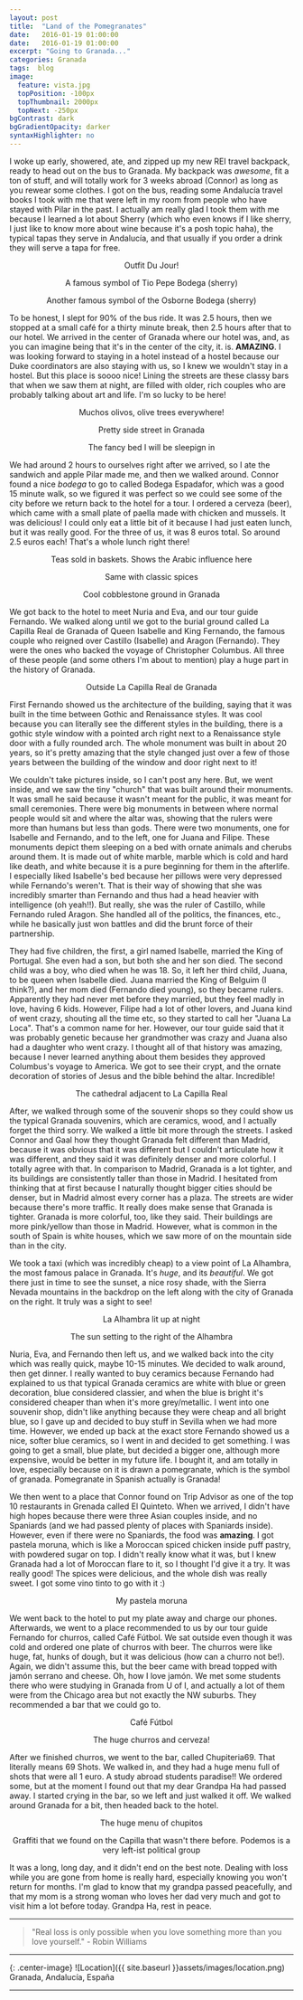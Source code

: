```yaml
---
layout: post
title:  "Land of the Pomegranates"
date:   2016-01-19 01:00:00
date:   2016-01-19 01:00:00
excerpt: "Going to Granada..."
categories: Granada
tags:  blog
image:
  feature: vista.jpg
  topPosition: -100px
  topThumbnail: 2000px
  topNext: -250px
bgContrast: dark
bgGradientOpacity: darker
syntaxHighlighter: no
---
```


I woke up early, showered, ate, and zipped up my new REI travel backpack, ready to head out on the bus to Granada. My backpack was *awesome*, fit a ton of stuff, and will totally work for 3 weeks abroad (Connor) as long as you rewear some clothes. I got on the bus, reading some Andalucía travel books I took with me that were left in my room from people who have stayed with Pilar in the past. I actually am really glad I took them with me because I learned a lot about Sherry (which who even knows if I like sherry, I just like to know more about wine because it's a posh topic haha), the typical tapas they serve in Andalucía, and that usually if you order a drink they will serve a tapa for free.

<div class="img img--fullContainer img--14xLeading" style="background-image: url({{ site.baseurl_posts_img }}spain/homeofthepomegranates/outfit.jpg);"></div>
<center><p style="font-size: 14px;">Outfit Du Jour!</p></center>

<div class="img img--fullContainer img--14xLeading" style="background-image: url({{ site.baseurl_posts_img }}spain/homeofthepomegranates/pepe.jpg);"></div>
<center><p style="font-size: 14px;">A famous symbol of Tio Pepe Bodega (sherry)</p></center>

<div class="img img--fullContainer img--14xLeading" style="background-image: url({{ site.baseurl_posts_img }}spain/homeofthepomegranates/toro.jpg);"></div>
<center><p style="font-size: 14px;">Another famous symbol of the Osborne Bodega (sherry)</p></center>

To be honest, I slept for 90% of the bus ride. It was 2.5 hours, then we stopped at a small café for a thirty minute break, then 2.5 hours after that to our hotel. We arrived in the center of Granada where our hotel was, and, as you can imagine being that it's in the center of the city, it. is. **AMAZING**. I was looking forward to staying in a hotel instead of a hostel because our Duke coordinators are also staying with us, so I knew we wouldn't stay in a hostel. But this place is soooo nice! Lining the streets are these classy bars that when we saw them at night, are filled with older, rich couples who are probably talking about art and life. I'm so lucky to be here!

<div class="img img--fullContainer img--14xLeading" style="background-image: url({{ site.baseurl_posts_img }}spain/homeofthepomegranates/olivos.jpg);"></div>
<center><p style="font-size: 14px;">Muchos olivos, olive trees everywhere!</p></center>

<div class="img img--fullContainer img--14xLeading" style="background-image: url({{ site.baseurl_posts_img }}spain/homeofthepomegranates/paseo.jpg);"></div>
<center><p style="font-size: 14px;">Pretty side street in Granada</p></center>

<div class="img img--fullContainer img--14xLeading" style="background-image: url({{ site.baseurl_posts_img }}spain/homeofthepomegranates/bed.jpg);"></div>
<center><p style="font-size: 14px;">The fancy bed I will be sleepign in</p></center>

We had around 2 hours to ourselves right after we arrived, so I ate the sandwich and apple Pilar made me, and then we walked around. Connor found a nice *bodega* to go to called Bodega Espadafor, which was a good 15 minute walk, so we figured it was perfect so we could see some of the city before we return back to the hotel for a tour. I ordered a cerveza (beer), which came with a small plate of paella made with chicken and mussels. It was delicious! I could only eat a little bit of it because I had just eaten lunch, but it was really good. For the three of us, it was 8 euros total. So around 2.5 euros each! That's a whole lunch right there!

<div class="img img--fullContainer img--14xLeading" style="background-image: url({{ site.baseurl_posts_img }}spain/homeofthepomegranates/teas.jpg);"></div>
<center><p style="font-size: 14px;">Teas sold in baskets. Shows the Arabic influence here</p></center>

<div class="img img--fullContainer img--14xLeading" style="background-image: url({{ site.baseurl_posts_img }}spain/homeofthepomegranates/spices.jpg);"></div>
<center><p style="font-size: 14px;">Same with classic spices</p></center>

<div class="img img--fullContainer img--14xLeading" style="background-image: url({{ site.baseurl_posts_img }}spain/homeofthepomegranates/ground.jpg);"></div>
<center><p style="font-size: 14px;">Cool cobblestone ground in Granada</p></center>

We got back to the hotel to meet Nuria and Eva, and our tour guide Fernando. We walked along until we got to the burial ground called La Capilla Real de Granada of Queen Isabelle and King Fernando, the famous couple who reigned over Castillo (Isabelle) and Aragon (Fernando). They were the ones who backed the voyage of Christopher Columbus. All three of these people (and some others I'm about to mention) play a huge part in the history of Granada.

<div class="img img--fullContainer img--14xLeading" style="background-image: url({{ site.baseurl_posts_img }}spain/homeofthepomegranates/memorial.jpg);"></div>
<center><p style="font-size: 14px;">Outside La Capilla Real de Granada</p></center>

First Fernando showed us the architecture of the building, saying that it was built in the time between Gothic and Renaissance styles. It was cool because you can literally see the different styles in the building, there is a gothic style window with a pointed arch right next to a Renaissance style door with a fully rounded arch. The whole monument was built in about 20 years, so it's pretty amazing that the style changed just over a few of those years between the building of the window and door right next to it!

We couldn't take pictures inside, so I can't post any here. But, we went inside, and we saw the tiny "church" that was built around their monuments. It was small he said because it wasn't meant for the public, it was meant for small ceremonies. There were big monuments in between where normal people would sit and where the altar was, showing that the rulers were more than humans but less than gods. There were two monuments, one for Isabelle and Fernando, and to the left, one for Juana and Filipe. These monuments depict them sleeping on a bed with ornate animals and cherubs around them. It is made out of white marble, marble which is cold and hard like death, and white because it is a pure beginning for them in the afterlife. I especially liked Isabelle's bed because her pillows were very depressed while Fernando's weren't. That is their way of showing that she was incredibly smarter than Fernando and thus had a head heavier with intelligence (oh yeah!!). But really, she was the ruler of Castillo, while Fernando ruled Aragon. She handled all of the politics, the finances, etc., while he basically just won battles and did the brunt force of their partnership.

They had five children, the first, a girl named Isabelle, married the King of Portugal. She even had a son, but both she and her son died. The second child was a boy, who died when he was 18. So, it left her third child, Juana, to be queen when Isabelle died. Juana married the King of Belguim (I think?), and her mom died (Fernando died young), so they became rulers. Apparently they had never met before they married, but they feel madly in love, having 6 kids. However, Filipe had a lot of other lovers, and Juana kind of went crazy, shouting all the time etc, so they started to call her "Juana La Loca". That's a common name for her. However, our tour guide said that it was probably genetic because her grandmother was crazy and Juana also had a daughter who went crazy. I thought all of that history was amazing, because I never learned anything about them besides they approved Columbus's voyage to America. We got to see their crypt, and the ornate decoration of stories of Jesus and the bible behind the altar. Incredible!

<div class="img img--fullContainer img--14xLeading" style="background-image: url({{ site.baseurl_posts_img }}spain/homeofthepomegranates/catedral.jpg);"></div>
<center><p style="font-size: 14px;">The cathedral adjacent to La Capilla Real</p></center>

After, we walked through some of the souvenir shops so they could show us the typical Granada souvenirs, which are ceramics, wood, and I actually forget the third sorry. We walked a little bit more through the streets. I asked Connor and Gaal how they thought Granada felt different than Madrid, because it was obvious that it was different but I couldn't articulate how it was different, and they said it was definitely denser and more colorful. I totally agree with that. In comparison to Madrid, Granada is a lot tighter, and its buildings are consistently taller than those in Madrid. I hesitated from thinking that at first because I naturally thought bigger cities should be denser, but in Madrid almost every corner has a plaza. The streets are wider because there's more traffic. It really does make sense that Granada is tighter. Granada is more colorful, too, like they said. Their buildings are more pink/yellow than those in Madrid. However, what is common in the south of Spain is white houses, which we saw more of on the mountain side than in the city.

We took a taxi (which was incredibly cheap) to a view point of La Alhambra, the most famous palace in Granada. It's *huge*, and its *beautiful*. We got there just in time to see the sunset, a nice rosy shade, with the Sierra Nevada mountains in the backdrop on the left along with the city of Granada on the right. It truly was a sight to see!

<div class="img img--fullContainer img--14xLeading" style="background-image: url({{ site.baseurl_posts_img }}spain/homeofthepomegranates/alhambra.jpg);"></div>
<center><p style="font-size: 14px;">La Alhambra lit up at night</p></center>

<div class="img img--fullContainer img--14xLeading" style="background-image: url({{ site.baseurl_posts_img }}spain/homeofthepomegranates/sunset.jpg);"></div>
<center><p style="font-size: 14px;">The sun setting to the right of the Alhambra</p></center>

Nuria, Eva, and Fernando then left us, and we walked back into the city which was really quick, maybe 10-15 minutes. We decided to walk around, then get dinner. I really wanted to buy ceramics because Fernando had explained to us that typical Granada ceramics are white with blue or green decoration, blue considered classier, and when the blue is bright it's considered cheaper than when it's more grey/metallic. I went into one souvenir shop, didn't like anything because they were cheap and all bright blue, so I gave up and decided to buy stuff in Sevilla when we had more time. However, we ended up back at the exact store Fernando showed us a nice, softer blue ceramics, so I went in and decided to get something. I was going to get a small, blue plate, but decided a bigger one, although more expensive, would be better in my future life. I bought it, and am totally in love, especially because on it is drawn a pomegranate, which is the symbol of granada. Pomegranate in Spanish actually is Granada!

We then went to a place that Connor found on Trip Advisor as one of the top 10 restaurants in Grenada called El Quinteto. When we arrived, I didn't have high hopes because there were three Asian couples inside, and no Spaniards (and we had passed plenty of places with Spaniards inside). However, even if there were no Spaniards, the food was **amazing**. I got pastela moruna, which is like a Moroccan spiced chicken inside puff pastry, with powdered sugar on top. I didn't really know what it was, but I knew Granada had a lot of Moroccan flare to it, so I thought I'd give it a try. It was really good! The spices were delicious, and the whole dish was really sweet. I got some vino tinto to go with it :)

<div class="img img--fullContainer img--14xLeading" style="background-image: url({{ site.baseurl_posts_img }}spain/homeofthepomegranates/morocco.jpg);"></div>
<center><p style="font-size: 14px;">My pastela moruna</p></center>

We went back to the hotel to put my plate away and charge our phones. Afterwards, we went to a place recommended to us by our tour guide Fernando for churros, called Café Fútbol. We sat outside even though it was cold and ordered one plate of churros with beer. The churros were like huge, fat, hunks of dough, but it was delicious (how can a churro not be!). Again, we didn't assume this, but the beer came with bread topped with jamón serrano and cheese. Oh, how I love jamón. We met some students there who were studying in Granada from U of I, and actually a lot of them were from the Chicago area but not exactly the NW suburbs. They recommended a bar that we could go to.

<div class="img img--fullContainer img--14xLeading" style="background-image: url({{ site.baseurl_posts_img }}spain/homeofthepomegranates/futbol.jpg);"></div>
<center><p style="font-size: 14px;">Café Fútbol</p></center>

<div class="img img--fullContainer img--14xLeading" style="background-image: url({{ site.baseurl_posts_img }}spain/homeofthepomegranates/churros.jpg);"></div>
<center><p style="font-size: 14px;">The huge churros and cerveza!</p></center>

After we finished churros, we went to the bar, called Chupiteria69. That literally means 69 Shots. We walked in, and they had a huge menu full of shots that were all 1 euro. A study abroad students paradise!! We ordered some, but at the moment I found out that my dear Grandpa Ha had passed away. I started crying in the bar, so we left and just walked it off. We walked around Granada for a bit, then headed back to the hotel.

<div class="img img--fullContainer img--14xLeading" style="background-image: url({{ site.baseurl_posts_img }}spain/homeofthepomegranates/chupitos.jpg);"></div>
<center><p style="font-size: 14px;">The huge menu of chupitos</p></center>

<div class="img img--fullContainer img--14xLeading" style="background-image: url({{ site.baseurl_posts_img }}spain/homeofthepomegranates/graffiti.jpg);"></div>
<center><p style="font-size: 14px;">Graffiti that we found on the Capilla that wasn't there before. Podemos is a very left-ist political group</p></center>

It was a long, long day, and it didn't end on the best note. Dealing with loss while you are gone from home is really hard, especially knowing you won't return for months. I'm glad to know that my grandpa passed peacefully, and that my mom is a strong woman who loves her dad very much and got to visit him a lot before today. Grandpa Ha, rest in peace.

<hr>

<blockquote class="largeQuote">"Real loss is only possible when you love something more than you love yourself." - Robin Williams</blockquote>

<hr>

{: .center-image}
![Location]({{ site.baseurl }}assets/images/location.png) Granada, Andalucía, España

<hr>
